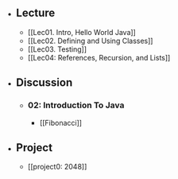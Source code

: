 - ## Lecture
	- [[Lec01. Intro, Hello World Java]]
	- [[Lec02. Defining and Using Classes]]
	- [[Lec03. Testing]]
	- [[Lec04: References, Recursion, and Lists]]
- ## Discussion
	- ### 02: Introduction To Java
		- [[Fibonacci]]
- ## Project
	- [[project0: 2048]]